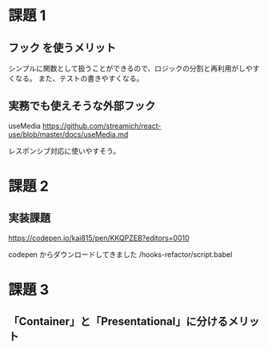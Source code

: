 # 課題 1

## フック を使うメリット

シンプルに関数として扱うことができるので、ロジックの分割と再利用がしやすくなる。
また、テストの書きやすくなる。

## 実務でも使えそうな外部フック

useMedia
https://github.com/streamich/react-use/blob/master/docs/useMedia.md

レスポンシブ対応に使いやすそう。

# 課題 2

## 実装課題

https://codepen.io/kai815/pen/KKQPZEB?editors=0010

codepen からダウンロードしてきました
/hooks-refactor/script.babel

# 課題 3

## 「Container」と「Presentational」に分けるメリット
